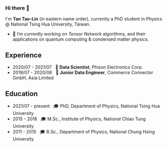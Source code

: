 ### Hi there 👋

I'm **Tan Tao-Lin** (in eastern name order), currently a PhD student in Physics @ National Tsing Hua University, Taiwan.

- 🔭 I’m currently working on *Tensor Network* algorithms, and their applications on quantum computing & condensed matter physics.

Experience
----------
* 2020/07 - 2021/07 &nbsp; 📍 **Data Scientist**, Phison Electronics Corp.
* 2019/07 - 2020/06 &nbsp; 📍 **Junior Data Engineer**, Commerce Connector GmbH, Asia Limited

Education
---------
* 2021/07 - present &nbsp; 🎓 PhD, Department of Physics, National Tsing Hua University
* 2015 - 2018 &nbsp; 🎓 M.Sc., Institute of Physics, National Chiao Tung University
* 2011 - 2015 &nbsp; 🎓 B.Sc., Department of Physics, National Chung Hsing University


<!--
<br />

<div>
  &nbsp;
  <a href="mailto:tanlin2013@gmail.com">
    <img src="https://upload.wikimedia.org/wikipedia/commons/thumb/7/7e/Gmail_icon_%282020%29.svg/2560px-Gmail_icon_%282020%29.svg.png" alt="drawing" width="30"/>
  </a>
  &nbsp;
  <a href="https://github.com/tanlin2013/">
    <img src="https://github.githubassets.com/images/modules/logos_page/GitHub-Mark.png" alt="drawing" width="36">
  </a>
  &nbsp;
  <a href="https://www.linkedin.com/in/tao-lin-tan-0788a5186/">
    <img src="https://w7.pngwing.com/pngs/329/312/png-transparent-in-logo-linkedin-computer-icons-social-media-professional-network-service-youtube-linkedin-miscellaneous-blue-angle.png" alt="drawing" width="30"/>
  </a>
</div>
-->


<!--
**tanlin2013/tanlin2013** is a ✨ _special_ ✨ repository because its `README.md` (this file) appears on your GitHub profile.

Here are some ideas to get you started:

- 🔭 I’m currently working on ...
- 🌱 I’m currently learning ...
- 👯 I’m looking to collaborate on ...
- 🤔 I’m looking for help with ...
- 💬 Ask me about ...
- 📫 How to reach me: ...
- 😄 Pronouns: ...
- ⚡ Fun fact: ...
-->
